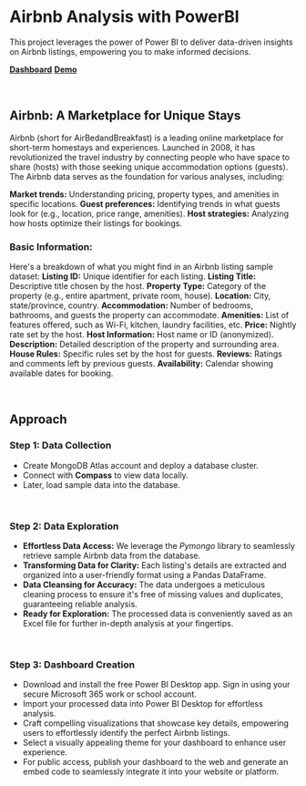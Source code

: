 # Airbnb Analysis with PowerBI
This project leverages the power of Power BI to deliver data-driven insights on Airbnb listings, empowering you to make informed decisions.

[**Dashboard**](https://app.powerbi.com/view?r=eyJrIjoiODgzM2IwZWUtYTQ1OC00MzhkLTgzMjMtYjk3MGZhNmU4YzQzIiwidCI6IjA5MWYwZTcxLWIzMTAtNGMzYy1hMzI5LWYwNDNkNmRhM2IyZSJ9)
[**Demo**]()

<br>

## Airbnb: A Marketplace for Unique Stays
Airbnb (short for AirBedandBreakfast) is a leading online marketplace for short-term homestays and experiences. Launched in 2008, it has revolutionized the travel industry by connecting people who have space to share (hosts) with those seeking unique accommodation options (guests).
The Airbnb data serves as the foundation for various analyses, including:

**Market trends:** Understanding pricing, property types, and amenities in specific locations.
**Guest preferences:** Identifying trends in what guests look for (e.g., location, price range, amenities).
**Host strategies:** Analyzing how hosts optimize their listings for bookings.

### Basic Information:
Here's a breakdown of what you might find in an Airbnb listing sample dataset:
**Listing ID:** Unique identifier for each listing.
**Listing Title:** Descriptive title chosen by the host.
**Property Type:** Category of the property (e.g., entire apartment, private room, house).
**Location:** City, state/province, country.
**Accommodation:** Number of bedrooms, bathrooms, and guests the property can accommodate.
**Amenities:** List of features offered, such as Wi-Fi, kitchen, laundry facilities, etc.
**Price:** Nightly rate set by the host.
**Host Information:** Host name or ID (anonymized).
**Description:** Detailed description of the property and surrounding area.
**House Rules:** Specific rules set by the host for guests.
**Reviews:** Ratings and comments left by previous guests.
**Availability:** Calendar showing available dates for booking.

<br>

## Approach
### Step 1: Data Collection
- Create MongoDB Atlas account and deploy a database cluster.
- Connect with **Compass** to view data locally.
- Later, load sample data into the database.

<br>

### Step 2: Data Exploration
- **Effortless Data Access:** We leverage the *Pymongo* library to seamlessly retrieve sample Airbnb data from the database.
- **Transforming Data for Clarity:** Each listing's details are extracted and organized into a user-friendly format using a Pandas DataFrame.
- **Data Cleansing for Accuracy:** The data undergoes a meticulous cleaning process to ensure it's free of missing values and duplicates, guaranteeing reliable analysis.
- **Ready for Exploration:** The processed data is conveniently saved as an Excel file for further in-depth analysis at your fingertips.

<br>

### Step 3: Dashboard Creation
- Download and install the free Power BI Desktop app. Sign in using your secure Microsoft 365 work or school account.
- Import your processed data into Power BI Desktop for effortless analysis.
- Craft compelling visualizations that showcase key details, empowering users to effortlessly identify the perfect Airbnb listings.
- Select a visually appealing theme for your dashboard to enhance user experience.
- For public access, publish your dashboard to the web and generate an embed code to seamlessly integrate it into your website or platform.
